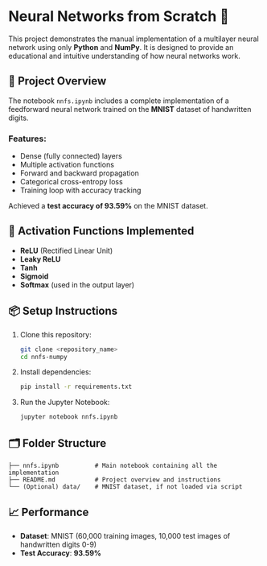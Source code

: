 # Neural Networks from Scratch 🧠

This project demonstrates the manual implementation of a multilayer neural network using only **Python** and **NumPy**. It is designed to provide an educational and intuitive understanding of how neural networks work.

## 📁 Project Overview

The notebook `nnfs.ipynb` includes a complete implementation of a feedforward neural network trained on the **MNIST** dataset of handwritten digits.

### Features:

- Dense (fully connected) layers
- Multiple activation functions
- Forward and backward propagation
- Categorical cross-entropy loss
- Training loop with accuracy tracking

Achieved a **test accuracy of 93.59%** on the MNIST dataset.

## 🧠 Activation Functions Implemented

- **ReLU** (Rectified Linear Unit)
- **Leaky ReLU**
- **Tanh**
- **Sigmoid**
- **Softmax** (used in the output layer)

## 📦 Setup Instructions

1. Clone this repository:

   ```bash
   git clone <repository_name>
   cd nnfs-numpy
   ```

2. Install dependencies:

   ```bash
   pip install -r requirements.txt
   ```

3. Run the Jupyter Notebook:
   ```bash
   jupyter notebook nnfs.ipynb
   ```

## 🗂️ Folder Structure

```
├── nnfs.ipynb          # Main notebook containing all the implementation
├── README.md           # Project overview and instructions
└── (Optional) data/    # MNIST dataset, if not loaded via script
```

## 📈 Performance

- **Dataset**: MNIST (60,000 training images, 10,000 test images of handwritten digits 0-9)
- **Test Accuracy**: **93.59%**
